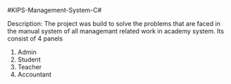 #KIPS-Management-System-C#

Description:
The project was build to solve the problems that are faced in the manual system of all managemant related work in academy system. Its consist of 4 panels 
1) Admin
2) Student
3) Teacher
4) Accountant
